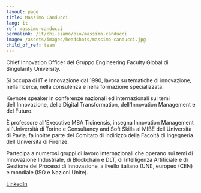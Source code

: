 ```yaml
---
layout: page
title: Massimo Canducci
lang: it
ref: massimo-canducci
permalink: /it/chi-siamo/bio/massimo-canducci
image: /assets/images/headshots/massimo-canducci.jpg
child_of_ref: team
---
```


Chief Innovation Officer del Gruppo Engineering Faculty Global di Singularity
University.

Si occupa di IT e Innovazione dal 1990, lavora su tematiche di innovazione,
nella ricerca, nella consulenza e nella formazione specializzata.

Keynote speaker in conferenze nazionali ed internazionali sui temi
dell'Innovazione, della Digital Transformation, dell'Innovation Management e
del Futuro.

È professore all'Executive MBA Ticinensis, insegna Innovation Management
all'Università di Torino e Consultancy and Soft Skills al MIBE dell'Università
di Pavia, fa inoltre parte del Comitato di Indirizzo della Facoltà di
Ingegneria dell'Università di Firenze.

Partecipa a numerosi gruppi di lavoro internazionali che operano sui temi di
Innovazione Industriale, di Blockchain e DLT, di Intelligenza Artificiale e di
Gestione dei Processi di Innovazione, a livello italiano (UNI), europeo (CEN) e
mondiale (ISO e Nazioni Unite).

[LinkedIn](https://www.linkedin.com/in/canducci/)
